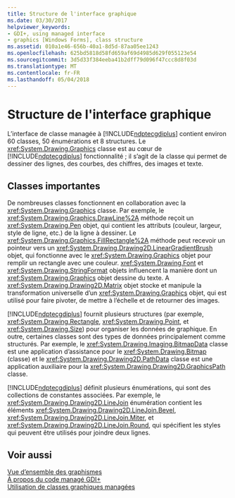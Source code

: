 ```yaml
---
title: Structure de l'interface graphique
ms.date: 03/30/2017
helpviewer_keywords:
- GDI+, using managed interface
- graphics [Windows Forms], class structure
ms.assetid: 010a1e46-656b-40a1-8d5d-87aa05ee1243
ms.openlocfilehash: 625bd5818d58fd659af69d4985d629f055123e54
ms.sourcegitcommit: 3d5d33f384eeba41b2dff79d096f47ccc8d8f03d
ms.translationtype: MT
ms.contentlocale: fr-FR
ms.lasthandoff: 05/04/2018
---
```

# <a name="structure-of-the-graphics-interface"></a>Structure de l'interface graphique
L’interface de classe managée à [!INCLUDE[ndptecgdiplus](../../../../includes/ndptecgdiplus-md.md)] contient environ 60 classes, 50 énumérations et 8 structures. Le <xref:System.Drawing.Graphics> classe est au cœur de [!INCLUDE[ndptecgdiplus](../../../../includes/ndptecgdiplus-md.md)] fonctionnalité ; il s’agit de la classe qui permet de dessiner des lignes, des courbes, des chiffres, des images et texte.  
  
## <a name="important-classes"></a>Classes importantes  
 De nombreuses classes fonctionnent en collaboration avec la <xref:System.Drawing.Graphics> classe. Par exemple, le <xref:System.Drawing.Graphics.DrawLine%2A> méthode reçoit un <xref:System.Drawing.Pen> objet, qui contient les attributs (couleur, largeur, style de ligne, etc.) de la ligne à dessiner. Le <xref:System.Drawing.Graphics.FillRectangle%2A> méthode peut recevoir un pointeur vers un <xref:System.Drawing.Drawing2D.LinearGradientBrush> objet, qui fonctionne avec le <xref:System.Drawing.Graphics> objet pour remplir un rectangle avec une couleur. <xref:System.Drawing.Font> et <xref:System.Drawing.StringFormat> objets influencent la manière dont un <xref:System.Drawing.Graphics> objet dessine du texte. A <xref:System.Drawing.Drawing2D.Matrix> objet stocke et manipule la transformation universelle d’un <xref:System.Drawing.Graphics> objet, qui est utilisé pour faire pivoter, de mettre à l’échelle et de retourner des images.  
  
 [!INCLUDE[ndptecgdiplus](../../../../includes/ndptecgdiplus-md.md)] fournit plusieurs structures (par exemple, <xref:System.Drawing.Rectangle>, <xref:System.Drawing.Point>, et <xref:System.Drawing.Size>) pour organiser les données de graphique. En outre, certaines classes sont des types de données principalement comme structurés. Par exemple, le <xref:System.Drawing.Imaging.BitmapData> classe est une application d’assistance pour le <xref:System.Drawing.Bitmap> (classe) et le <xref:System.Drawing.Drawing2D.PathData> classe est une application auxiliaire pour la <xref:System.Drawing.Drawing2D.GraphicsPath> classe.  
  
 [!INCLUDE[ndptecgdiplus](../../../../includes/ndptecgdiplus-md.md)] définit plusieurs énumérations, qui sont des collections de constantes associées. Par exemple, le <xref:System.Drawing.Drawing2D.LineJoin> énumération contient les éléments <xref:System.Drawing.Drawing2D.LineJoin.Bevel>, <xref:System.Drawing.Drawing2D.LineJoin.Miter>, et <xref:System.Drawing.Drawing2D.LineJoin.Round>, qui spécifient les styles qui peuvent être utilisés pour joindre deux lignes.  
  
## <a name="see-also"></a>Voir aussi  
 [Vue d’ensemble des graphismes](../../../../docs/framework/winforms/advanced/graphics-overview-windows-forms.md)  
 [À propos du code managé GDI+](../../../../docs/framework/winforms/advanced/about-gdi-managed-code.md)  
 [Utilisation de classes graphiques managées](../../../../docs/framework/winforms/advanced/using-managed-graphics-classes.md)
